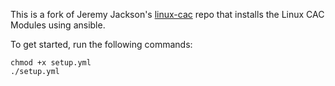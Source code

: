 This is a fork of Jeremy Jackson's [linux-cac](https://github.com/jdjaxon/linux_cac) repo that installs the Linux CAC Modules using ansible.

To get started, run the following commands:
```
chmod +x setup.yml
./setup.yml
```
